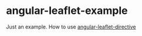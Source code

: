 # angular-leaflet-example

Just an example. How to use [angular-leaflet-directive](http://tombatossals.github.io/angular-leaflet-directive/)
